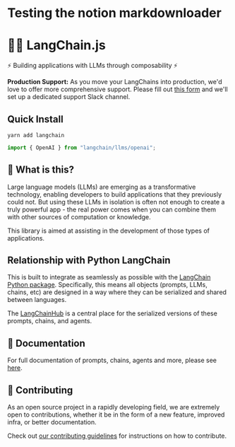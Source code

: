# Testing the notion markdownloader

# 🦜️🔗 LangChain.js

⚡ Building applications with LLMs through composability ⚡

**Production Support:** As you move your LangChains into production, we'd love to offer more comprehensive support.
Please fill out [this form](https://forms.gle/57d8AmXBYp8PP8tZA) and we'll set up a dedicated support Slack channel.

## Quick Install

`yarn add langchain`

```typescript
import { OpenAI } from "langchain/llms/openai";
```

## 🤔 What is this?

Large language models (LLMs) are emerging as a transformative technology, enabling
developers to build applications that they previously could not.
But using these LLMs in isolation is often not enough to
create a truly powerful app - the real power comes when you can combine them with other sources of computation or
knowledge.

This library is aimed at assisting in the development of those types of applications.

## Relationship with Python LangChain

This is built to integrate as seamlessly as possible with
the [LangChain Python package](https://github.com/hwchase17/langchain). Specifically, this means all objects (prompts,
LLMs, chains, etc) are designed in a way where they can be serialized and shared between languages.

The [LangChainHub](https://github.com/hwchase17/langchain-hub) is a central place for the serialized versions of these
prompts, chains, and agents.

## 📖 Documentation

For full documentation of prompts, chains, agents and more, please
see [here](https://hwchase17.github.io/langchainjs/docs/overview).

## 💁 Contributing

As an open source project in a rapidly developing field, we are extremely open to contributions, whether it be in the
form of a new feature, improved infra, or better documentation.

Check out [our contributing guidelines](CONTRIBUTING.md) for instructions on how to contribute.
